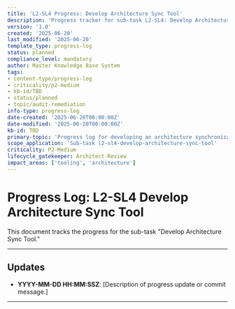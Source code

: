```yaml
---
title: 'L2-SL4 Progress: Develop Architecture Sync Tool'
description: 'Progress tracker for sub-task L2-SL4: Develop Architecture Sync Tool'
version: '1.0'
created: '2025-06-20'
last_modified: '2025-06-20'
template_type: progress-log
status: planned
compliance_level: mandatory
author: Master Knowledge Base System
tags:
- content-type/progress-log
- criticality/p2-medium
- kb-id/TBD
- status/planned
- topic/audit-remediation
info-type: progress-log
date-created: '2025-06-20T00:00:00Z'
date-modified: '2025-06-20T00:00:00Z'
kb-id: TBD
primary-topic: 'Progress log for developing an architecture synchronization tool.'
scope_application: 'Sub-task l2-sl4-develop-architecture-sync-tool'
criticality: P2-Medium
lifecycle_gatekeeper: Architect-Review
impact_areas: ['tooling', 'architecture']
---
```

# Progress Log: L2-SL4 Develop Architecture Sync Tool

This document tracks the progress for the sub-task "Develop Architecture Sync Tool."

---
## Updates

*   **YYYY-MM-DD HH:MM:SSZ**: [Description of progress update or commit message.]

--- 